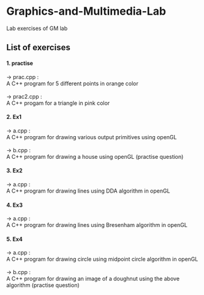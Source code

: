 # Graphics-and-Multimedia-Lab
Lab exercises of GM lab
## List of exercises
#### 1. practise
 -> prac.cpp : <br/>
A C++ program for 5 different points in orange color <br/> <br/>
 -> prac2.cpp : <br/> 
A C++ progam for a triangle in pink color <br/>

#### 2. Ex1
-> a.cpp : <br/>
A C++ program for drawing various output primitives using openGL <br/><br/>
-> b.cpp : <br/>
A C++ program for drawing a house using openGL (practise question)<br/>

#### 3. Ex2
-> a.cpp : <br/>
A C++ program for drawing lines using DDA algorithm in openGL <br/>

#### 4. Ex3
-> a.cpp : <br/>
A C++ program for drawing lines using Bresenham algorithm in openGL <br/>

#### 5. Ex4
-> a.cpp : <br/>
A C++ program for drawing circle using midpoint circle algorithm in openGL <br/><br/>
-> b.cpp : <br/>
A C++ program for drawing an image of a doughnut using the above algorithm (practise question) <br/>
